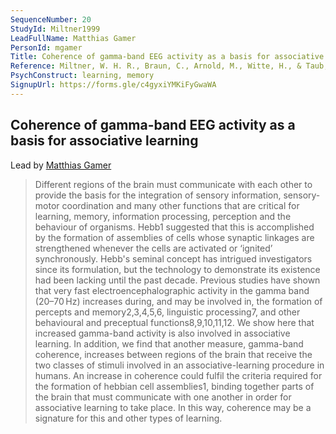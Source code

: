 ```yaml
---
SequenceNumber: 20
StudyId: Miltner1999
LeadFullName: Matthias Gamer
PersonId: mgamer
Title: Coherence of gamma-band EEG activity as a basis for associative learning
Reference: Miltner, W. H. R., Braun, C., Arnold, M., Witte, H., & Taub, E. (1999). Coherence of gamma-band EEG activity as a basis for associative learning. Nature, 397(6718), 434–436. https://doi.org/10.1038/17126
PsychConstruct: learning, memory
SignupUrl: https://forms.gle/c4gyxiYMKiFyGwaWA
---
```



## <a name="Miltner1999"> Coherence of gamma-band EEG activity as a basis for associative learning


Lead by [Matthias Gamer](/people/#mgamer)


> Different regions of the brain must communicate with each other to provide the basis for the integration of sensory information, sensory-motor coordination and many other functions that are critical for learning, memory, information processing, perception and the behaviour of organisms. Hebb1 suggested that this is accomplished by the formation of assemblies of cells whose synaptic linkages are strengthened whenever the cells are activated or ‘ignited’ synchronously. Hebb's seminal concept has intrigued investigators since its formulation, but the technology to demonstrate its existence had been lacking until the past decade. Previous studies have shown that very fast electroencephalographic activity in the gamma band (20–70 Hz) increases during, and may be involved in, the formation of percepts and memory2,3,4,5,6, linguistic processing7, and other behavioural and preceptual functions8,9,10,11,12. We show here that increased gamma-band activity is also involved in associative learning. In addition, we find that another measure, gamma-band coherence, increases between regions of the brain that receive the two classes of stimuli involved in an associative-learning procedure in humans. An increase in coherence could fulfil the criteria required for the formation of hebbian cell assemblies1, binding together parts of the brain that must communicate with one another in order for associative learning to take place. In this way, coherence may be a signature for this and other types of learning.